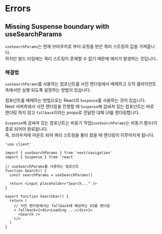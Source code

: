 # Errors

## Missing Suspense boundary with useSearchParams

`useSearchParams`는 현재 브라우저로 부터 요청을 받은 쿼리 스트링의 값을 가져옵니다.\
하지만 빌드 타임에는 쿼리 스트링이 존재할 수 없기 때문에 에러가 발생하는 것입니다.

### 해결법

`useSearchParams`를 사용하는 컴포넌트를 사전 렌더링에서 배제하고 오직 클라이언트측에서만 실행 되도록 설정하는 방법이 있습니다.

컴포넌트를 배체하는 방법으로는 React의 `Suspense`를 사용하는 것이 있습니다.\
Next 서버측에서 사전 렌더링을 진행할 때 `Suspense`에 감싸져 있는 컴포넌트는 바로 렌더링 하지 않고 `fallback`이라는 props로 전달한 대체 UI를 렌더링합니다.

`Suspense`에 감싸져 있는 컴포넌트는 비동기 작업(`useSearchParams`는 비동기 함수)이 종료 되어야 완료됩니다.\
즉, 브라우저에 마운트 되어 쿼리 스트링을 불러 왔을 때 렌더링이 이루어지게 됩니다.

```tsx
'use client'

import { useSearchParams } from 'next/navigation'
import { Suspense } from 'react'

// useSearchParams를 사용하는 컴포넌트
function Search() {
  const searchParams = useSearchParams()

  return <input placeholder="Search..." />
}

export function Searchbar() {
  return (
    // 사전 렌더링에서는 fallback에 해당하는 UI를 렌더링
    < fallback={<div>Loading ...</div>}>
      <Search />
    </>
  )
}
```
